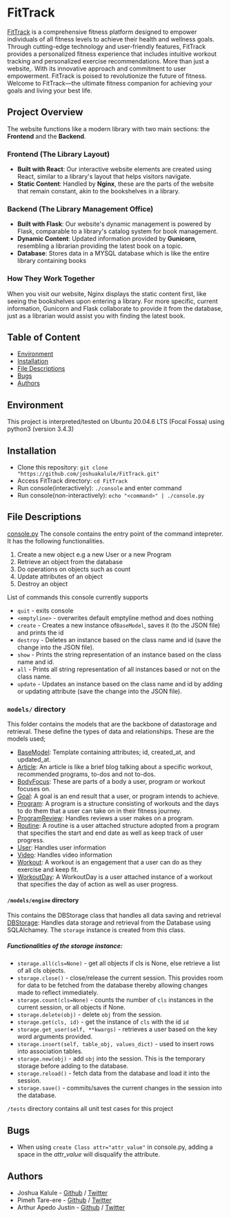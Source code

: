 # FitTrack
[FitTrack](http://web-02.onepimeht.tech) is a comprehensive fitness platform designed to empower individuals of all fitness levels to achieve their health and wellness goals. Through cutting-edge technology and user-friendly features, FitTrack provides a personalized fitness experience that includes intuitive workout tracking and personalized exercise recommendations. More than just a website,. With its innovative approach and commitment to user empowerment. FitTrack is poised to revolutionize the future of fitness. Welcome to FitTrack—the ultimate fitness companion for achieving your goals and living your best life.

## Project Overview

The website functions like a modern library with two main sections: the **Frontend** and the **Backend**.

### Frontend (The Library Layout)
- **Built with React**: Our interactive website elements are created using React, similar to a library's layout that helps visitors navigate.
- **Static Content**: Handled by **Nginx**, these are the parts of the website that remain constant, akin to the bookshelves in a library.

### Backend (The Library Management Office)
- **Built with Flask**: Our website's dynamic management is powered by Flask, comparable to a library's catalog system for book management.
- **Dynamic Content**: Updated information provided by **Gunicorn**, resembling a librarian providing the latest book on a topic.
- **Database**: Stores data in a MYSQL database which is like the entire library containing books

### How They Work Together
When you visit our website, Nginx displays the static content first, like seeing the bookshelves upon entering a library. For more specific, current information, Gunicorn and Flask collaborate to provide it from the database, just as a librarian would assist you with finding the latest book.

## Table of Content
* [Environment](#environment)
* [Installation](#installation)
* [File Descriptions](#file-descriptions)
* [Bugs](#bugs)
* [Authors](#authors)

## Environment
This project is interpreted/tested on Ubuntu 20.04.6 LTS (Focal Fossa) using python3 (version 3.4.3)

## Installation
* Clone this repository: `git clone "https://github.com/joshuakalule/FitTrack.git"`
* Access FitTrack directory: `cd FitTrack`
* Run console(interactively): `./console` and enter command
* Run console(non-interactively): `echo "<command>" | ./console.py`

## File Descriptions
[console.py](console.py)
The console contains the entry point of the command intepreter. It has the following functionalities.
1. Create a new object e.g a new User or a new Program
2. Retrieve an object from the database
3. Do operations on objects such as count
4. Update attributes of an object
5. Destroy an object

List of commands this console currently supports
* `quit` - exits console
* `<emptyline>` - overwrites default emptyline method and does nothing
* `create` - Creates a new instance of`BaseModel`, saves it (to the JSON file) and prints the id
* `destroy` - Deletes an instance based on the class name and id (save the change into the JSON file).
* `show` - Prints the string representation of an instance based on the class name and id.
* `all` - Prints all string representation of all instances based or not on the class name.
* `update` - Updates an instance based on the class name and id by adding or updating attribute (save the change into the JSON file).

### `models/` directory
This folder contains the models that are the backbone of datastorage and retrieval. These define the types of data and relationships.
These are the models used;
* [BaseModel](/models/base_model.py): Template containing attributes; id, created_at, and updated_at.
* [Article](/models/article.py): An article is like a brief blog talking about a specific workout, recommended programs, to-dos and not to-dos.
* [BodyFocus](/models/body_focus.py): These are parts of a body a user, program or workout focuses on.
* [Goal](/models/goal.py): A goal is an end result that a user, or program intends to achieve.
* [Program](/models/program.py): A program is a structure consisting of workouts and the days to do them that a user can take on in their fitness journey.
* [ProgramReview](/models/review.py): Handles reviews a user makes on a program.
* [Routine](/models/routine.py): A routine is a user attached structure adopted from a program that specifies the start and end date as well as keep track of user progress.
* [User](/models/user.py): Handles user information
* [Video](/models/video.py): Handles video information
* [Workout](/models/workout.py): A workout is an engagement that a user can do as they exercise and keep fit.
* [WorkoutDay](/models/workout_day.py): A WorkoutDay is a user attached instance of a workout that specifies the day of action as well as user progress.

#### `/models/engine` directory 
This contains the DBStorage class that handles all data saving and retrieval
[DBStorage](/models/engine/db_storage.py): Handles data storage and retrieval from the Database using SQLAlchamey. The `storage` instance is created from this class.

##### Functionalities of the storage instance:
* `storage.all(cls=None)` - get all objects if cls is None, else retrieve a list of all cls objects.
* `storage.close()` - close/release the current session. This provides room for data to be fetched from the database thereby allowing changes made to reflect immediately.
* `storage.count(cls=None)` - counts the number of `cls` instances in the current session, or all objects if None.
* `storage.delete(obj)` - delete `obj` from the session.
* `storage.get(cls, id)` -  get the instance of `cls` with the id `id`
* `storage.get_user(self, **kwargs)` - retrieves a user based on the key word arguments provided.
* `storage.insert(self, table_obj, values_dict)` - used to insert rows into association tables.
* `storage.new(obj)` - add `obj` into the session. This is the temporary storage before adding to the database.
* `storage.reload()` - fetch data from the database and load it into the session.
* `storage.save()` - commits/saves the current changes in the session into the database.


`/tests` directory contains all unit test cases for this project

## Bugs
* When using `create Class attr="attr_value"` in console.py, adding a space in the *attr_value* will disqualify the attribute.

## Authors
* Joshua Kalule - [Github](https://github.com/joshuakalule) / [Twitter](https://twitter.com/KarlYoshua)
* Pimeh Tare-ere - [Github](https://github.com/PimehT) / [Twitter](https://twitter.com/pimehere)
* Arthur Apedo Justin - [Github](https://github.com/creeds-knight) / [Twitter](https://x.com/aped_o)
